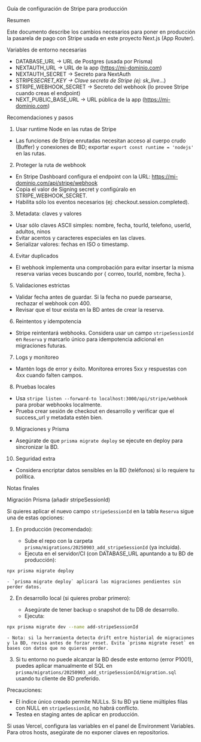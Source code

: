 Guía de configuración de Stripe para producción

Resumen

Este documento describe los cambios necesarios para poner en producción la pasarela de pago con Stripe usada en este proyecto Next.js (App Router).

Variables de entorno necesarias

- DATABASE_URL -> URL de Postgres (usada por Prisma)
- NEXTAUTH_URL -> URL de la app (https://mi-dominio.com)
- NEXTAUTH_SECRET -> Secreto para NextAuth
- STRIPE*SECRET_KEY -> Clave secreta de Stripe (ej: sk_live*...)
- STRIPE_WEBHOOK_SECRET -> Secreto del webhook (lo provee Stripe cuando creas el endpoint)
- NEXT_PUBLIC_BASE_URL -> URL pública de la app (https://mi-dominio.com)

Recomendaciones y pasos

1. Usar runtime Node en las rutas de Stripe

- Las funciones de Stripe enrutadas necesitan acceso al cuerpo crudo (Buffer) y conexiones de BD; exportar `export const runtime = 'nodejs'` en las rutas.

2. Proteger la ruta de webhook

- En Stripe Dashboard configura el endpoint con la URL: https://mi-dominio.com/api/stripe/webhook
- Copia el valor de Signing secret y configúralo en STRIPE_WEBHOOK_SECRET.
- Habilita sólo los eventos necesarios (ej: checkout.session.completed).

3. Metadata: claves y valores

- Usar sólo claves ASCII simples: nombre, fecha, tourId, telefono, userId, adultos, ninos
- Evitar acentos y caracteres especiales en las claves.
- Serializar valores: fechas en ISO o timestamp.

4. Evitar duplicados

- El webhook implementa una comprobación para evitar insertar la misma reserva varias veces buscando por { correo, tourId, nombre, fecha }.

5. Validaciones estrictas

- Validar fecha antes de guardar. Si la fecha no puede parsearse, rechazar el webhook con 400.
- Revisar que el tour exista en la BD antes de crear la reserva.

6. Reintentos y idempotencia

- Stripe reintentará webhooks. Considera usar un campo `stripeSessionId` en `Reserva` y marcarlo único para idempotencia adicional en migraciones futuras.

7. Logs y monitoreo

- Mantén logs de error y éxito. Monitorea errores 5xx y respuestas con 4xx cuando falten campos.

8. Pruebas locales

- Usa `stripe listen --forward-to localhost:3000/api/stripe/webhook` para probar webhooks localmente.
- Prueba crear sesión de checkout en desarrollo y verificar que el success_url y metadata estén bien.

9. Migraciones y Prisma

- Asegúrate de que `prisma migrate deploy` se ejecute en deploy para sincronizar la BD.

10. Seguridad extra

- Considera encriptar datos sensibles en la BD (teléfonos) si lo requiere tu política.

Notas finales

Migración Prisma (añadir stripeSessionId)

Si quieres aplicar el nuevo campo `stripeSessionId` en la tabla `Reserva` sigue una de estas opciones:

1. En producción (recomendado):


    - Sube el repo con la carpeta `prisma/migrations/20250903_add_stripeSessionId` (ya incluida).
    - Ejecuta en el servidor/CI (con DATABASE_URL apuntando a tu BD de producción):

```bash
npx prisma migrate deploy
```

    - `prisma migrate deploy` aplicará las migraciones pendientes sin perder datos.

2. En desarrollo local (si quieres probar primero):


    - Asegúrate de tener backup o snapshot de tu DB de desarrollo.
    - Ejecuta:

```bash
npx prisma migrate dev --name add-stripeSessionId
```

    - Nota: si la herramienta detecta drift entre historial de migraciones y la BD, revisa antes de forzar reset. Evita `prisma migrate reset` en bases con datos que no quieres perder.

3. Si tu entorno no puede alcanzar la BD desde este entorno (error P1001), puedes aplicar manualmente el SQL en `prisma/migrations/20250903_add_stripeSessionId/migration.sql` usando tu cliente de BD preferido.

Precauciones:

- El índice único creado permite NULLs. Si tu BD ya tiene múltiples filas con NULL en `stripeSessionId`, no habrá conflicto.
- Testea en staging antes de aplicar en producción.

Si usas Vercel, configura las variables en el panel de Environment Variables. Para otros hosts, asegúrate de no exponer claves en repositorios.
